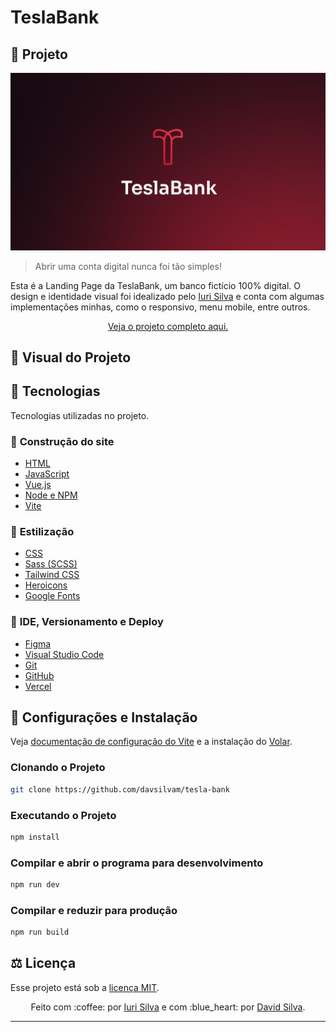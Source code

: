 # TeslaBank

## :bank: **Projeto**

<img src=".github/banner.png">

> Abrir uma conta digital nunca foi tão simples!

Esta é a Landing Page da TeslaBank, um banco fictício 100% digital. O design e identidade visual foi idealizado pelo [Iuri Silva](https://www.instagram.com/iuricode/) e conta com algumas implementações minhas, como o responsivo, menu mobile, entre outros.

<p align="center">
   <a href="https://tesla-bank.vercel.app">Veja o projeto completo aqui.</a>
</p>

## :art: **Visual do Projeto**

<!-- ### _Desktop e Telas Maiores_

<h1 align="center">
    <img src="./.github/desktop_screenshot.png" style="width: 80%">
</h1>

### _Mobile e Telas Menores_

<h1 align="center">
    <img src="./.github/mobile_screenshot.png" style="width: 50%">
</h1> -->

## :wrench: **Tecnologias**

Tecnologias utilizadas no projeto.

### :hammer: **Construção do site**

- [HTML](https://developer.mozilla.org/pt-BR/docs/Web/HTML)
- [JavaScript](https://developer.mozilla.org/pt-BR/docs/Web/JavaScript)
- [Vue.js](https://vuejs.org)
- [Node e NPM](https://nodejs.org/)
- [Vite](https://vitejs.dev/)

### :art: **Estilização**

- [CSS](https://developer.mozilla.org/pt-BR/docs/Web/CSS)
- [Sass (SCSS)](https://sass-lang.com)
- [Tailwind CSS](https://tailwindcss.com)
- [Heroicons](https://heroicons.com)
- [Google Fonts](https://fonts.google.com)

### :open_file_folder: **IDE, Versionamento e Deploy**

- [Figma](https://www.figma.com)
- [Visual Studio Code](https://code.visualstudio.com)
- [Git](https://git-scm.com)
- [GitHub](https://github.com)
- [Vercel](https://vercel.com/)

## :rocket: **Configurações e Instalação**

Veja [documentação de configuração do Vite](https://vitejs.dev/config/) e a instalação do [Volar](https://marketplace.visualstudio.com/items?itemName=Vue.volar).

### **Clonando o Projeto**

```sh
git clone https://github.com/davsilvam/tesla-bank
```

### **Executando o Projeto**

```sh
npm install
```

### **Compilar e abrir o programa para desenvolvimento**

```sh
npm run dev
```

### **Compilar e reduzir para produção**

```sh
npm run build
```

## :balance_scale: **Licença**

Esse projeto está sob a [licença MIT](https://github.com/davsilvam/tesla-bank/blob/main/LICENSE.md).

<p align="center">
  Feito com :coffee: por <a href="https://www.instagram.com/iuricode/">Iuri Silva</a> e com :blue_heart: por <a href="https://www.linkedin.com/in/davsilvam/">David Silva</a>.
</p>

---
